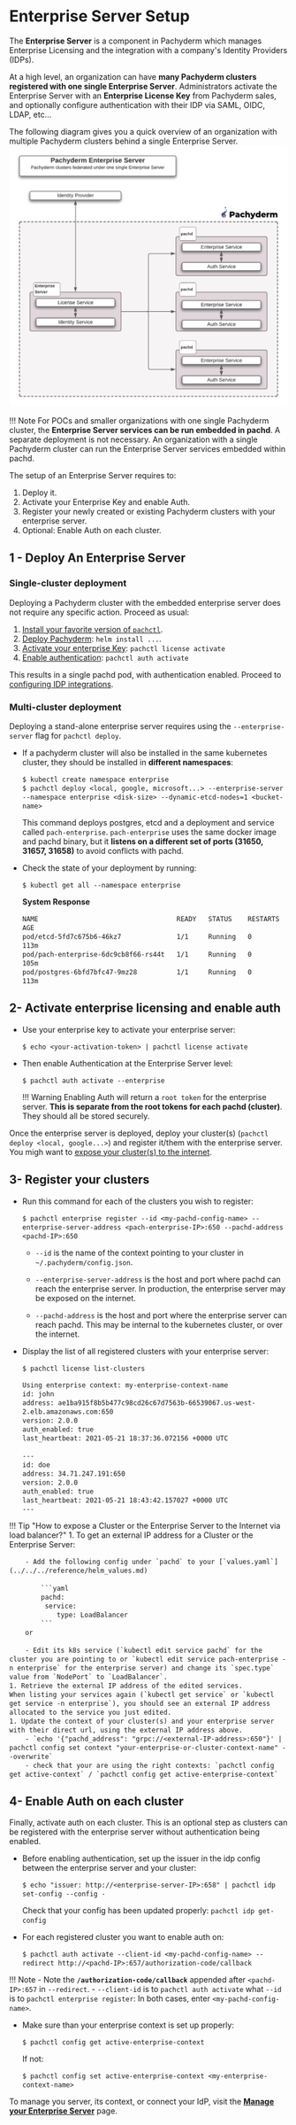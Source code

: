 # Enterprise Server Setup
The **Enterprise Server** is a component in Pachyderm which manages Enterprise Licensing
and the integration with a company's Identity Providers (IDPs).

At a high level, an organization can have **many Pachyderm clusters registered with one single Enterprise Server**. Administrators activate the Enterprise Server with an **Enterprise License Key** from Pachyderm sales, and optionally configure authentication with their IDP via SAML, OIDC, LDAP, etc...

The following diagram gives you a quick overview of an organization with multiple Pachyderm clusters behind a single Enterprise Server.
![Enterprise Server General Deployment](../images/enterprise-server.png)

!!! Note
	For POCs and smaller organizations with one single Pachyderm cluster, the **Enterprise Server services can be run embedded in pachd**. A separate deployment is not necessary. An organization with a single Pachyderm cluster can run the Enterprise Server services embedded within pachd.

The setup of an Enterprise Server requires to:

1. Deploy it.
1. Activate your Enterprise Key and enable Auth.
1. Register your newly created or existing Pachyderm clusters with your enterprise server.
1. Optional: Enable Auth on each cluster.

## 1 - Deploy An Enterprise Server

### Single-cluster deployment
Deploying a Pachyderm cluster with the embedded enterprise server does not require any specific action.
Proceed as usual:

1. [Install your favorite version of `pachctl`](../../../../getting_started/local_installation/#install-pachctl).
1. [Deploy Pachyderm](../../../../deploy-manage/deploy/helm_install/): `helm install ...`.
1. [Activate your enterprise Key](../../../deployment/#activate-pachyderm-enterprise-edition): `pachctl license activate`
1. [Enable authentication](../../#activate-user-access-management): `pachctl auth activate` 


This results in a single pachd pod, with authentication enabled. Proceed to [configuring IDP integrations](../../authentication/idp-dex).

### Multi-cluster deployment

Deploying a stand-alone enterprise server requires using the `--enterprise-server` flag for `pachctl deploy`. 

- If a pachyderm cluster will also be installed in the same kubernetes cluster, they should be installed in **different namespaces**:

	```shell
	$ kubectl create namespace enterprise
	$ pachctl deploy <local, google, microsoft...> --enterprise-server --namespace enterprise <disk-size> --dynamic-etcd-nodes=1 <bucket-name> 
	```

	This command deploys postgres, etcd and a deployment and service called `pach-enterprise`. 
	`pach-enterprise` uses the same docker image and pachd binary, but it **listens on a different set of ports (31650, 31657, 31658)** to avoid conflicts with pachd.

- Check the state of your deployment by running:
	```shell
	$ kubectl get all --namespace enterprise
	```
	**System Response**
	```
	NAME                                   READY   STATUS    RESTARTS   AGE
	pod/etcd-5fd7c675b6-46kz7              1/1     Running   0          113m
	pod/pach-enterprise-6dc9cb8f66-rs44t   1/1     Running   0          105m
	pod/postgres-6bfd7bfc47-9mz28          1/1     Running   0          113m

	```

## 2- Activate enterprise licensing and enable auth

- Use your enterprise key to activate your enterprise server: 
	```shell
	$ echo <your-activation-token> | pachctl license activate
	```
- Then enable Authentication at the Enterprise Server level:
	```shell
	$ pachctl auth activate --enterprise
	```

	!!! Warning
		Enabling Auth will return a `root token` for the enterprise server. 
		**This is separate from the root tokens for each pachd (cluster)**. 
		They should all be stored securely.

Once the enterprise server is deployed, 
deploy your cluster(s) (`pachctl deploy <local, google...>`) and register it/them with the enterprise server.
You migh want to [expose your cluster(s) to the internet](#3-register-your-clusters).
## 3-  Register your clusters
- Run this command for each of the clusters you wish to register:

	```shell
	$ pachctl enterprise register --id <my-pachd-config-name> --enterprise-server-address <pach-enterprise-IP>:650 --pachd-address <pachd-IP>:650
	```

	* `--id` is the name of the context pointing to your cluster in `~/.pachyderm/config.json`.

	* `--enterprise-server-address` is the host and port where pachd can reach the enterprise server. 
	In production, the enterprise server may be exposed on the internet.

	* `--pachd-address` is the host and port where the enterprise server can reach pachd. 
	This may be internal to the kubernetes cluster, or over the internet.

- Display the list of all registered clusters with your enterprise server: 
	```shell
	$ pachctl license list-clusters
	```

	```shell
	Using enterprise context: my-enterprise-context-name
	id: john
	address: ae1ba915f8b5b477c98cd26c67d7563b-66539067.us-west-2.elb.amazonaws.com:650
	version: 2.0.0
	auth_enabled: true
	last_heartbeat: 2021-05-21 18:37:36.072156 +0000 UTC

	---
	id: doe
	address: 34.71.247.191:650
	version: 2.0.0
	auth_enabled: true
	last_heartbeat: 2021-05-21 18:43:42.157027 +0000 UTC
	---
	```

!!! Tip "How to expose a Cluster or the Enterprise Server to the Internet via load balancer?"
	1. To get an external IP address for a Cluster or the Enterprise Server:

		- Add the following config under `pachd` to your [`values.yaml`](../../../reference/helm_values.md)

			```yaml
			pachd:
			 service:
				type: LoadBalancer
			```
		or

		- Edit its k8s service (`kubectl edit service pachd` for the cluster you are pointing to or `kubectl edit service pach-enterprise -n enterprise` for the enterprise server) and change its `spec.type` value from `NodePort` to `LoadBalancer`. 
	1. Retrieve the external IP address of the edited services.
	When listing your services again (`kubectl get service` or `kubectl get service -n enterprise`), you should see an external IP address allocated to the service you just edited. 
	1. Update the context of your cluster(s) and your enterprise server with their direct url, using the external IP address above.
		- `echo '{"pachd_address": "grpc://<external-IP-address>:650"}' | pachctl config set context "your-enterprise-or-cluster-context-name" --overwrite`
		- check that your are using the right contexts: `pachctl config get active-context` / `pachctl config get active-enterprise-context`


## 4- Enable Auth on each cluster
Finally, activate auth on  each cluster. 
This is an optional step as clusters can be registered with the enterprise server without authentication being enabled.

- Before enabling authentication, set up the issuer in the idp config between the enterprise server and your cluster:
	```shell
	$ echo "issuer: http://<enterprise-server-IP>:658" | pachctl idp set-config --config -
	```
	Check that your config has been updated properly: `pachctl idp get-config`

- For each registered cluster you want to enable auth on:
	```shell
	$ pachctl auth activate --client-id <my-pachd-config-name> --redirect http://<pachd-IP>:657/authorization-code/callback 
	```
!!! Note
	- Note the **`/authorization-code/callback`** appended after `<pachd-IP>:657` in `--redirect`.
	- `--client-id` is to `pachctl auth activate` what `--id` is to `pachctl enterprise register`: In both cases, enter `<my-pachd-config-name>`. 

-	Make sure than your enterprise context is set up properly: 
	```shell
	$ pachctl config get active-enterprise-context
	```
	If not: 
	```shell
	$ pachctl config set active-enterprise-context <my-enterprise-context-name>
	```


 
To manage you server, its context, or connect your IdP, visit the [**Manage your Enterprise Server**](./manage.md) page.


